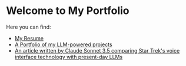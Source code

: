# Welcome to My Portfolio

Here you can find:
- [My Resume](tailored-resume.md)
- [A Portfolio of my LLM-powered projects](projects)
- [An article written by Claude Sonnet 3.5 comparing Star Trek's voice interface technology with present-day LLMs](llm-startrek-comparison.md)
